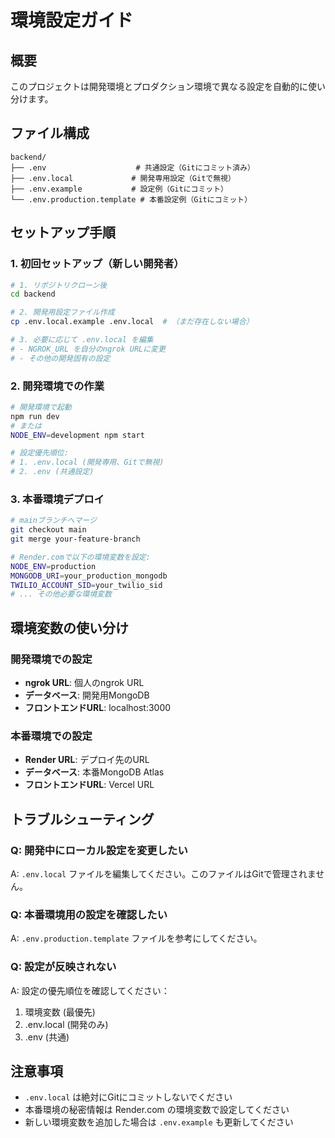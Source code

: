 # 環境設定ガイド

## 概要
このプロジェクトは開発環境とプロダクション環境で異なる設定を自動的に使い分けます。

## ファイル構成
```
backend/
├── .env                    # 共通設定（Gitにコミット済み）
├── .env.local             # 開発専用設定（Gitで無視）
├── .env.example           # 設定例（Gitにコミット）
└── .env.production.template # 本番設定例（Gitにコミット）
```

## セットアップ手順

### 1. 初回セットアップ（新しい開発者）
```bash
# 1. リポジトリクローン後
cd backend

# 2. 開発用設定ファイル作成
cp .env.local.example .env.local  # （まだ存在しない場合）

# 3. 必要に応じて .env.local を編集
# - NGROK_URL を自分のngrok URLに変更
# - その他の開発固有の設定
```

### 2. 開発環境での作業
```bash
# 開発環境で起動
npm run dev
# または
NODE_ENV=development npm start

# 設定優先順位:
# 1. .env.local (開発専用、Gitで無視)
# 2. .env (共通設定)
```

### 3. 本番環境デプロイ
```bash
# mainブランチへマージ
git checkout main
git merge your-feature-branch

# Render.comで以下の環境変数を設定:
NODE_ENV=production
MONGODB_URI=your_production_mongodb
TWILIO_ACCOUNT_SID=your_twilio_sid
# ... その他必要な環境変数
```

## 環境変数の使い分け

### 開発環境での設定
- **ngrok URL**: 個人のngrok URL
- **データベース**: 開発用MongoDB
- **フロントエンドURL**: localhost:3000

### 本番環境での設定
- **Render URL**: デプロイ先のURL
- **データベース**: 本番MongoDB Atlas
- **フロントエンドURL**: Vercel URL

## トラブルシューティング

### Q: 開発中にローカル設定を変更したい
A: `.env.local` ファイルを編集してください。このファイルはGitで管理されません。

### Q: 本番環境用の設定を確認したい
A: `.env.production.template` ファイルを参考にしてください。

### Q: 設定が反映されない
A: 設定の優先順位を確認してください：
1. 環境変数 (最優先)
2. .env.local (開発のみ)
3. .env (共通)

## 注意事項
- `.env.local` は絶対にGitにコミットしないでください
- 本番環境の秘密情報は Render.com の環境変数で設定してください
- 新しい環境変数を追加した場合は `.env.example` も更新してください